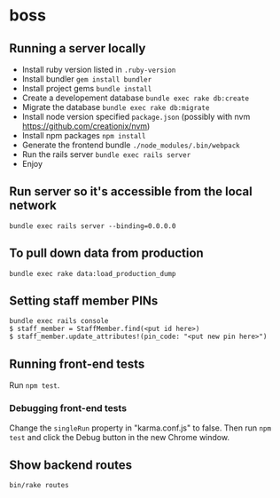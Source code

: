 # boss #

## Running a server locally ##
* Install ruby version listed in `.ruby-version`
* Install bundler `gem install bundler`
* Install project gems `bundle install`
* Create a developement database `bundle exec rake db:create`
* Migrate the database `bundle exec rake db:migrate`
* Install node version specified `package.json` (possibly with nvm https://github.com/creationix/nvm)
* Install npm packages `npm install`
* Generate the frontend bundle `./node_modules/.bin/webpack`
* Run the rails server `bundle exec rails server`
* Enjoy

## Run server so it's accessible from the local network

`bundle exec rails server --binding=0.0.0.0`

## To pull down data from production

`bundle exec rake data:load_production_dump`

## Setting staff member PINs

```
bundle exec rails console  
$ staff_member = StaffMember.find(<put id here>)  
$ staff_member.update_attributes!(pin_code: "<put new pin here>")
```

## Running front-end tests

Run `npm test`.

### Debugging front-end tests

Change the `singleRun` property in "karma.conf.js" to false. Then run `npm test` and click the Debug button in the new Chrome window.

## Show backend routes

`bin/rake routes`
